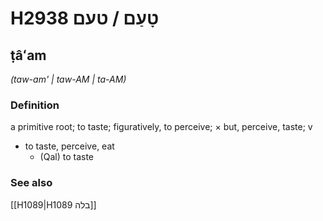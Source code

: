 # H2938 טָעַם / טעם

## ṭâʻam

_(taw-am' | taw-AM | ta-AM)_

### Definition

a primitive root; to taste; figuratively, to perceive; × but, perceive, taste; v

- to taste, perceive, eat
  - (Qal) to taste

### See also

[[H1089|H1089 בלה]]
